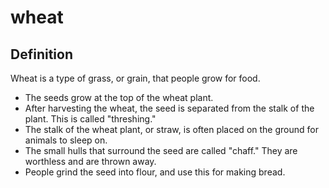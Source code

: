 # wheat

## Definition

Wheat is a type of grass, or grain, that people grow for food.

* The seeds grow at the top of the wheat plant.
* After harvesting the wheat, the seed is separated from the stalk of the plant. This is called "threshing."
* The stalk of the wheat plant, or straw, is often placed on the ground for animals to sleep on.
* The small hulls that surround the seed are called "chaff." They are worthless and are thrown away.
* People grind the seed into flour, and use this for making bread.